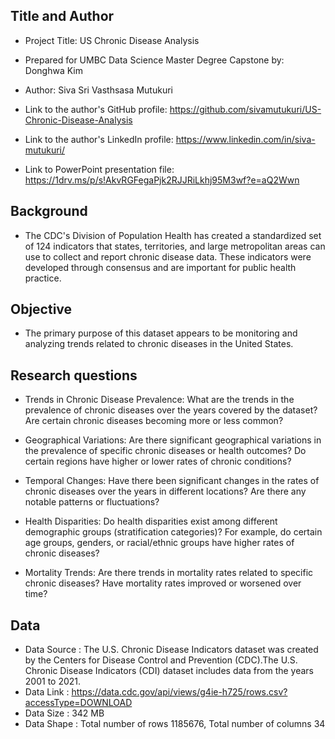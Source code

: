 ## Title and Author

* Project Title: US Chronic Disease Analysis 

* Prepared for UMBC Data Science Master Degree Capstone by: Donghwa Kim

* Author: Siva Sri Vasthsasa Mutukuri

* Link to the author's GitHub profile: https://github.com/sivamutukuri/US-Chronic-Disease-Analysis

* Link to the author's LinkedIn profile: https://www.linkedin.com/in/siva-mutukuri/

* Link to PowerPoint presentation file: https://1drv.ms/p/s!AkvRGFegaPjk2RJJRiLkhj95M3wf?e=aQ2Wwn



## Background 

* The CDC's Division of Population Health has created a standardized set of 124 indicators that states, territories, and large metropolitan areas can use to collect and report chronic 
  disease data. These indicators were developed through consensus and are important for public health practice.

## Objective

* The primary purpose of this dataset appears to be monitoring and analyzing trends related to chronic diseases in the United States.

## Research questions

* Trends in Chronic Disease Prevalence: What are the trends in the prevalence of chronic diseases over the years covered by the dataset? Are certain chronic diseases becoming more or 
  less common?

* Geographical Variations: Are there significant geographical variations in the prevalence of specific chronic diseases or health outcomes? Do certain regions have higher or lower rates of 
  chronic conditions?

* Temporal Changes: Have there been significant changes in the rates of chronic diseases over the years in different locations? Are there any notable patterns or fluctuations?

* Health Disparities: Do health disparities exist among different demographic groups (stratification categories)? For example, do certain age groups, genders, or racial/ethnic groups have 
  higher rates of chronic diseases?

* Mortality Trends: Are there trends in mortality rates related to specific chronic diseases? Have mortality rates improved or worsened over time?

## Data

* Data Source : The U.S. Chronic Disease Indicators dataset was created by the Centers for  Disease Control and Prevention (CDC).The U.S. Chronic Disease Indicators (CDI) dataset includes 
  data from the years 2001 to 2021.
* Data Link :  https://data.cdc.gov/api/views/g4ie-h725/rows.csv?accessType=DOWNLOAD
* Data Size :  342 MB
* Data Shape : Total number of rows 1185676, Total number of columns 34


